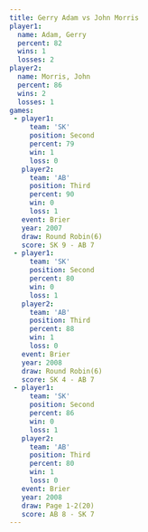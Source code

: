 ```yaml
---
title: Gerry Adam vs John Morris
player1:            
  name: Adam, Gerry 
  percent: 82       
  wins: 1           
  losses: 2         
player2:            
  name: Morris, John
  percent: 86       
  wins: 2           
  losses: 1         
games:
 - player1:          
     team: 'SK'      
     position: Second
     percent: 79     
     win: 1          
     loss: 0         
   player2:         
     team: 'AB'     
     position: Third
     percent: 90    
     win: 0         
     loss: 1        
   event: Brier        
   year: 2007          
   draw: Round Robin(6)
   score: SK 9 - AB 7  
 - player1:          
     team: 'SK'      
     position: Second
     percent: 80     
     win: 0          
     loss: 1         
   player2:         
     team: 'AB'     
     position: Third
     percent: 88    
     win: 1         
     loss: 0        
   event: Brier        
   year: 2008          
   draw: Round Robin(6)
   score: SK 4 - AB 7  
 - player1:          
     team: 'SK'      
     position: Second
     percent: 86     
     win: 0          
     loss: 1         
   player2:         
     team: 'AB'     
     position: Third
     percent: 80    
     win: 1         
     loss: 0        
   event: Brier      
   year: 2008        
   draw: Page 1-2(20)
   score: AB 8 - SK 7
---
```

